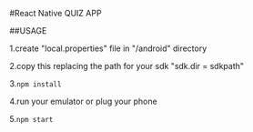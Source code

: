 #React Native QUIZ APP

##USAGE

1.create "local.properties" file in "/android" directory

2.copy this replacing the path for your sdk "sdk.dir = sdkpath"

3.`npm install`

4.run your emulator or plug your phone

5.`npm start`
